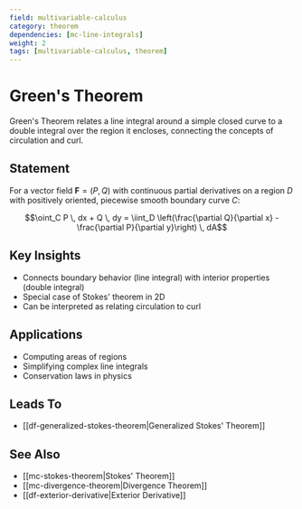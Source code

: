 ```yaml
---
field: multivariable-calculus
category: theorem
dependencies: [mc-line-integrals]
weight: 2
tags: [multivariable-calculus, theorem]
---
```


# Green's Theorem

Green's Theorem relates a line integral around a simple closed curve to a double integral over the region it encloses, connecting the concepts of circulation and curl.

## Statement
For a vector field $\mathbf{F} = (P, Q)$ with continuous partial derivatives on a region $D$ with positively oriented, piecewise smooth boundary curve $C$:

$$\oint_C P \, dx + Q \, dy = \iint_D \left(\frac{\partial Q}{\partial x} - \frac{\partial P}{\partial y}\right) \, dA$$

## Key Insights
- Connects boundary behavior (line integral) with interior properties (double integral)
- Special case of Stokes' theorem in 2D
- Can be interpreted as relating circulation to curl

## Applications
- Computing areas of regions
- Simplifying complex line integrals
- Conservation laws in physics

## Leads To
- [[df-generalized-stokes-theorem|Generalized Stokes' Theorem]]

## See Also
- [[mc-stokes-theorem|Stokes' Theorem]]
- [[mc-divergence-theorem|Divergence Theorem]]
- [[df-exterior-derivative|Exterior Derivative]]